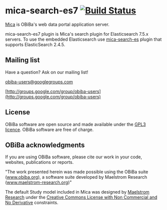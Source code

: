 # mica-search-es7 [![Build Status](https://travis-ci.org/obiba/mica-search-es7.svg?branch=master)](https://travis-ci.org/obiba/mica-search-es7)

[Mica](https://github.com/obiba/mica2) is OBiBa's web data portal application server.

mica-search-es7 plugin is Mica's search plugin for Elasticsearch 7.5.x servers. 
To use the embedded Elasticsearch use [mica-search-es](https://github.com/obiba/mica-search-es) plugin that supports ElasticSearch 2.4.5.  

## Mailing list

Have a question? Ask on our mailing list!

obiba-users@googlegroups.com

[http://groups.google.com/group/obiba-users](http://groups.google.com/group/obiba-users)

## License

OBiBa software are open source and made available under the [GPL3 licence](http://www.obiba.org/node/62). OBiBa software are free of charge.

## OBiBa acknowledgments

If you are using OBiBa software, please cite our work in your code, websites, publications or reports.

"The work presented herein was made possible using the OBiBa suite (www.obiba.org), a  software suite developed by Maelstrom Research (www.maelstrom-research.org)"

The default Study model included in Mica was designed by [Maelstrom Research](https://www.maelstrom-research.org) under the [Creative Commons License with Non Commercial and No Derivative](https://creativecommons.org/licenses/by-nc-nd/4.0/) constraints.
